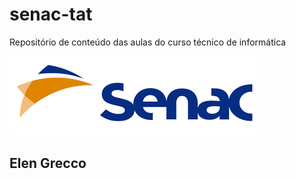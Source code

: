 # senac-tat
Repositório de conteúdo das aulas do curso técnico de informática


![senac](https://github.com/ElenGrecco/senac-tat/blob/main/UC1/ASSETS/senac.png)

## Elen Grecco
